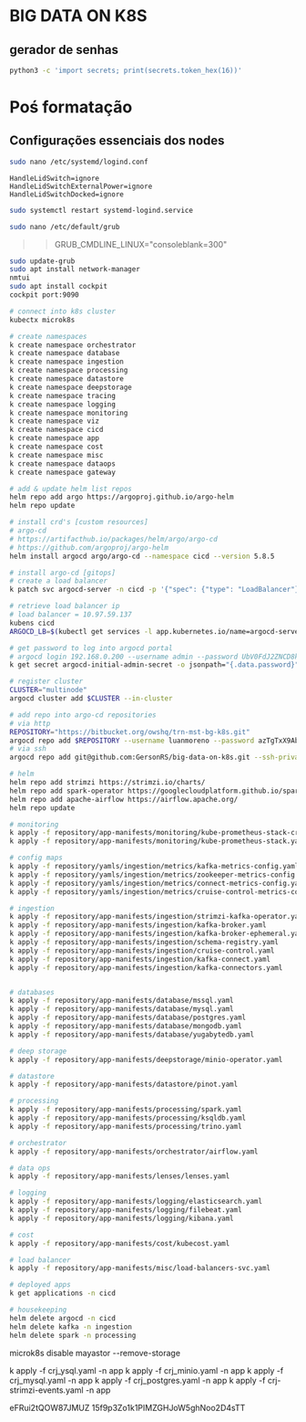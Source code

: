 # BIG DATA ON K8S 
## gerador de senhas
```bash
python3 -c 'import secrets; print(secrets.token_hex(16))'
```
# Poś formatação
## Configurações essenciais dos nodes
```bash
sudo nano /etc/systemd/logind.conf
```
```
HandleLidSwitch=ignore
HandleLidSwitchExternalPower=ignore
HandleLidSwitchDocked=ignore
```
```bash
sudo systemctl restart systemd-logind.service

sudo nano /etc/default/grub
```
>> GRUB_CMDLINE_LINUX="consoleblank=300"
```bash
sudo update-grub
sudo apt install network-manager
nmtui
sudo apt install cockpit
cockpit port:9090
```

```sh
# connect into k8s cluster
kubectx microk8s

# create namespaces
k create namespace orchestrator
k create namespace database
k create namespace ingestion
k create namespace processing
k create namespace datastore
k create namespace deepstorage
k create namespace tracing
k create namespace logging
k create namespace monitoring
k create namespace viz
k create namespace cicd
k create namespace app
k create namespace cost
k create namespace misc
k create namespace dataops
k create namespace gateway

# add & update helm list repos
helm repo add argo https://argoproj.github.io/argo-helm
helm repo update

# install crd's [custom resources]
# argo-cd
# https://artifacthub.io/packages/helm/argo/argo-cd
# https://github.com/argoproj/argo-helm
helm install argocd argo/argo-cd --namespace cicd --version 5.8.5

# install argo-cd [gitops]
# create a load balancer
k patch svc argocd-server -n cicd -p '{"spec": {"type": "LoadBalancer"}}'

# retrieve load balancer ip
# load balancer = 10.97.59.137
kubens cicd
ARGOCD_LB=$(kubectl get services -l app.kubernetes.io/name=argocd-server,app.kubernetes.io/instance=argocd -o jsonpath="{.items[0].status.loadBalancer.ingress[0].ip}")

# get password to log into argocd portal
# argocd login 192.168.0.200 --username admin --password UbV0FdJ2ZNCD8kxU --insecure
k get secret argocd-initial-admin-secret -o jsonpath="{.data.password}" | base64 -d | xargs -t -I {} argocd login $ARGOCD_LB --username admin --password {} --insecure

# register cluster
CLUSTER="multinode"
argocd cluster add $CLUSTER --in-cluster

# add repo into argo-cd repositories
# via http
REPOSITORY="https://bitbucket.org/owshq/trn-mst-bg-k8s.git"
argocd repo add $REPOSITORY --username luanmoreno --password azTgTxX9AbZpr2nxspKQ --port-forward
# via ssh
argocd repo add git@github.com:GersonRS/big-data-on-k8s.git --ssh-private-key-path ~/.ssh/id_ed25519 --insecure-skip-server-verification
```

```sh
# helm
helm repo add strimzi https://strimzi.io/charts/
helm repo add spark-operator https://googlecloudplatform.github.io/spark-on-k8s-operator
helm repo add apache-airflow https://airflow.apache.org/
helm repo update

# monitoring
k apply -f repository/app-manifests/monitoring/kube-prometheus-stack-crds.yaml
k apply -f repository/app-manifests/monitoring/kube-prometheus-stack.yaml

# config maps
k apply -f repository/yamls/ingestion/metrics/kafka-metrics-config.yaml
k apply -f repository/yamls/ingestion/metrics/zookeeper-metrics-config.yaml
k apply -f repository/yamls/ingestion/metrics/connect-metrics-config.yaml
k apply -f repository/yamls/ingestion/metrics/cruise-control-metrics-config.yaml

# ingestion
k apply -f repository/app-manifests/ingestion/strimzi-kafka-operator.yaml
k apply -f repository/app-manifests/ingestion/kafka-broker.yaml
k apply -f repository/app-manifests/ingestion/kafka-broker-ephemeral.yaml
k apply -f repository/app-manifests/ingestion/schema-registry.yaml
k apply -f repository/app-manifests/ingestion/cruise-control.yaml
k apply -f repository/app-manifests/ingestion/kafka-connect.yaml
k apply -f repository/app-manifests/ingestion/kafka-connectors.yaml


# databases
k apply -f repository/app-manifests/database/mssql.yaml
k apply -f repository/app-manifests/database/mysql.yaml
k apply -f repository/app-manifests/database/postgres.yaml
k apply -f repository/app-manifests/database/mongodb.yaml
k apply -f repository/app-manifests/database/yugabytedb.yaml

# deep storage
k apply -f repository/app-manifests/deepstorage/minio-operator.yaml

# datastore
k apply -f repository/app-manifests/datastore/pinot.yaml

# processing
k apply -f repository/app-manifests/processing/spark.yaml
k apply -f repository/app-manifests/processing/ksqldb.yaml
k apply -f repository/app-manifests/processing/trino.yaml

# orchestrator
k apply -f repository/app-manifests/orchestrator/airflow.yaml

# data ops
k apply -f repository/app-manifests/lenses/lenses.yaml

# logging
k apply -f repository/app-manifests/logging/elasticsearch.yaml
k apply -f repository/app-manifests/logging/filebeat.yaml
k apply -f repository/app-manifests/logging/kibana.yaml

# cost
k apply -f repository/app-manifests/cost/kubecost.yaml

# load balancer
k apply -f repository/app-manifests/misc/load-balancers-svc.yaml

# deployed apps
k get applications -n cicd

# housekeeping
helm delete argocd -n cicd
helm delete kafka -n ingestion
helm delete spark -n processing
```

microk8s disable mayastor --remove-storage

<!-- REPOSITORY="https://github.com/GersonRS/big-data-on-k8s.git"
argocd repo add $REPOSITORY --username GersonRS --password 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 --port-forward -->

<!-- kubectl create secret generic airflow-ssh-secret --from-file=gitSshKey=$HOME/.ssh/id_ed25519 -->

<!-- sudo snap run --shell microk8s -c '$SNAP_COMMON/addons/core/addons/mayastor/pools.py add --node pc0 --size 50GB' -->
<!-- sudo snap run --shell microk8s -c '$SNAP_COMMON/addons/core/addons/mayastor/pools.py remove microk8s-pc1-pool --force --purge' -->

k apply -f crj_ysql.yaml -n app
k apply -f crj_minio.yaml -n app
k apply -f crj_mysql.yaml -n app
k apply -f crj_postgres.yaml -n app
k apply -f crj-strimzi-events.yaml -n app



eFRui2tQOW87JMUZ
15f9p3Zo1k1PIMZGHJoW5ghNoo2D4sTT
